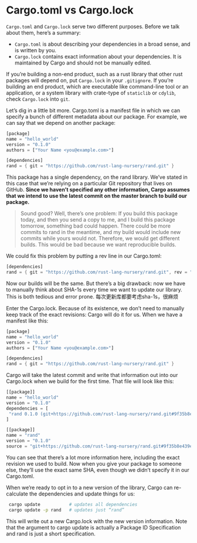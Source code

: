 <!--
 * @Date: 2020-09-27 17:16:24
 * @LastEditTime: 2020-09-27 17:44:07
-->

# Cargo.toml vs Cargo.lock

`Cargo.toml` and `Cargo.lock` serve two different purposes. Before we talk about them, here’s a summary:

- `Cargo.toml` is about describing your dependencies in a broad sense, and is written by you.
- `Cargo.lock` contains exact information about your dependencies. It is maintained by Cargo and should not be manually edited.

If you’re building a non-end product, such as a rust library that other rust packages will depend on, put `Cargo.lock` in your `.gitignore`. If you’re building an end product, which are executable like command-line tool or an application, or a system library with crate-type of `staticlib` or `cdylib`, check `Cargo.lock` into `git`.

Let’s dig in a little bit more.
Cargo.toml is a manifest file in which we can specify a bunch of different metadata about our package. For example, we can say that we depend on another package:

``` rust
[package]
name = "hello_world"
version = "0.1.0"
authors = ["Your Name <you@example.com>"]

[dependencies]
rand = { git = "https://github.com/rust-lang-nursery/rand.git" }
```

This package has a single dependency, on the rand library. We’ve stated in this case that we’re relying on a particular Git repository that lives on GitHub. **Since we haven’t specified any other information, Cargo assumes that we intend to use the latest commit on the master branch to build our package.**

> Sound good? Well, there’s one problem: If you build this package today, and then you send a copy to me, and I build this package tomorrow, something bad could happen. There could be more commits to rand in the meantime, and my build would include new commits while yours would not. Therefore, we would get different builds. This would be bad because we want reproducible builds.

We could fix this problem by putting a rev line in our Cargo.toml:

``` rust
[dependencies]
rand = { git = "https://github.com/rust-lang-nursery/rand.git", rev = "9f35b8e" }
```

Now our builds will be the same. But there’s a big drawback: now we have to manually think about SHA-1s every time we want to update our library. This is both tedious and error prone.
每次更新库都要考虑sha-1s，很麻烦

Enter the Cargo.lock. Because of its existence, we don’t need to manually keep track of the exact revisions: Cargo will do it for us. When we have a manifest like this:

``` rust
[package]
name = "hello_world"
version = "0.1.0"
authors = ["Your Name <you@example.com>"]

[dependencies]
rand = { git = "https://github.com/rust-lang-nursery/rand.git" }
```

Cargo will take the latest commit and write that information out into our Cargo.lock when we build for the first time. That file will look like this:

``` rust
[[package]]
name = "hello_world"
version = "0.1.0"
dependencies = [
 "rand 0.1.0 (git+https://github.com/rust-lang-nursery/rand.git#9f35b8e439eeedd60b9414c58f389bdc6a3284f9)",
]

[[package]]
name = "rand"
version = "0.1.0"
source = "git+https://github.com/rust-lang-nursery/rand.git#9f35b8e439eeedd60b9414c58f389bdc6a3284f9"
```

You can see that there’s a lot more information here, including the exact revision we used to build. Now when you give your package to someone else, they’ll use the exact same SHA, even though we didn’t specify it in our Cargo.toml.

When we’re ready to opt in to a new version of the library, Cargo can re-calculate the dependencies and update things for us:

``` bash
 cargo update           # updates all dependencies
 cargo update -p rand   # updates just “rand”
```

This will write out a new Cargo.lock with the new version information. Note that the argument to cargo update is actually a Package ID Specification and rand is just a short specification.
